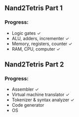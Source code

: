 ## Nand2Tetris Part 1

### Progress:
- Logic gates ✓
- ALU, adders, incrementer ✓
- Memory, registers, counter ✓
- RAM, CPU, computer ✓

## Nand2Tetris Part 2

### Progress:
- Assembler ✓
- Virtual machine translator ✓
- Tokenizer & syntax analyzer ✓
- Code generator
- OS
